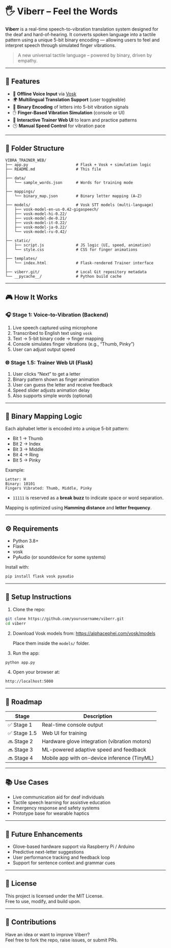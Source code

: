 # 🖐️ Viberr – Feel the Words

**Viberr** is a real-time speech-to-vibration translation system designed for the deaf and hard-of-hearing. It converts spoken language into a tactile pattern using a unique 5-bit binary encoding — allowing users to feel and interpret speech through simulated finger vibrations.

> A new universal tactile language – powered by binary, driven by empathy.

---

## 🌟 Features

- 🎤 **Offline Voice Input** via [Vosk](https://github.com/alphacep/vosk-api)
- 🌍 **Multilingual Translation Support** (user toggleable)
- 🔡 **Binary Encoding** of letters into 5-bit vibration signals
- ✋ **Finger-Based Vibration Simulation** (console or UI)
- 🧠 **Interactive Trainer Web UI** to learn and practice patterns
- 🕒 **Manual Speed Control** for vibration pace

---

## 📁 Folder Structure

```
VIBRA_TRAINER_WEB/
├── app.py                     # Flask + Vosk + simulation logic
├── README.md                  # This file
│
├── data/
│   └── sample_words.json      # Words for training mode
│
├── mappings/
│   └── binary_map.json        # Binary letter mapping (A–Z)
│
├── models/                    # Vosk STT models (multi-language)
│   ├── vosk-model-en-us-0.42-gigaspeech/
│   ├── vosk-model-hi-0.22/
│   ├── vosk-model-de-0.21/
│   ├── vosk-model-it-0.22/
│   ├── vosk-model-ja-0.22/
│   └── vosk-model-ru-0.42/
│
├── static/
│   ├── script.js              # JS logic (UI, speed, animation)
│   └── style.css              # CSS for finger animations
│
├── templates/
│   └── index.html             # Flask-rendered Trainer interface
│
├── viberr.git/                # Local Git repository metadata
└── __pycache__/               # Python build cache
```

---

## 🎮 How It Works

### 🎧 Stage 1: Voice-to-Vibration (Backend)
1. Live speech captured using microphone
2. Transcribed to English text using `vosk`
3. Text → 5-bit binary code → finger mapping
4. Console simulates finger vibrations (e.g., “Thumb, Pinky”)
5. User can adjust output speed

### 🌐 Stage 1.5: Trainer Web UI (Flask)
1. User clicks “Next” to get a letter
2. Binary pattern shown as finger animation
3. User can guess the letter and receive feedback
4. Speed slider adjusts animation delay
5. Also supports simple words (optional)

---

## 🔢 Binary Mapping Logic

Each alphabet letter is encoded into a unique 5-bit pattern:

- Bit 1 → Thumb  
- Bit 2 → Index  
- Bit 3 → Middle  
- Bit 4 → Ring  
- Bit 5 → Pinky

Example:
```text
Letter: H
Binary: 10101
Fingers Vibrated: Thumb, Middle, Pinky
```

- `11111` is reserved as a **break buzz** to indicate space or word separation.

Mapping is optimized using **Hamming distance** and **letter frequency**.

---

## ⚙️ Requirements

- Python 3.8+
- Flask
- vosk
- PyAudio (or sounddevice for some systems)

Install with:
```bash
pip install flask vosk pyaudio
```

---

## 🚀 Setup Instructions

1. Clone the repo:
```bash
git clone https://github.com/yourusername/viberr.git
cd viberr
```

2. Download Vosk models from:
   https://alphacephei.com/vosk/models

   Place them inside the `models/` folder.

3. Run the app:
```bash
python app.py
```

4. Open your browser at:
```
http://localhost:5000
```

---

## 📌 Roadmap

| Stage | Description |
|-------|-------------|
| ✅ Stage 1 | Real-time console output |
| ✅ Stage 1.5 | Web UI for training |
| 🔜 Stage 2 | Hardware glove integration (vibration motors) |
| 🔜 Stage 3 | ML-powered adaptive speed and feedback |
| 🔜 Stage 4 | Mobile app with on-device inference (TinyML) |

---

## 📚 Use Cases

- Live communication aid for deaf individuals
- Tactile speech learning for assistive education
- Emergency response and safety systems
- Prototype base for wearable haptics

---

## 🧠 Future Enhancements

- Glove-based hardware support via Raspberry Pi / Arduino
- Predictive next-letter suggestions
- User performance tracking and feedback loop
- Support for sentence context and grammar cues

---

## 🪪 License

This project is licensed under the MIT License.  
Free to use, modify, and build upon.

---

## 🙌 Contributions

Have an idea or want to improve Viberr?  
Feel free to fork the repo, raise issues, or submit PRs.
